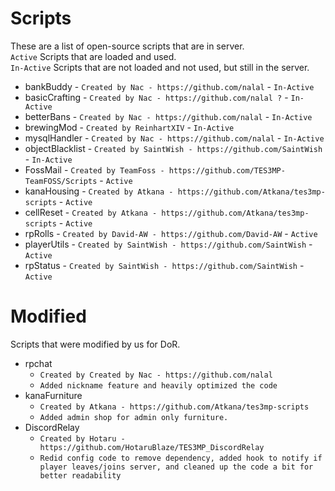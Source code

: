 Scripts
======
These are a list of open-source scripts that are in server.\
``Active`` Scripts that are loaded and used.\
``In-Active`` Scripts that are not loaded and not used, but still in the server.
* bankBuddy - ``Created by Nac - https://github.com/nalal`` - ``In-Active``
* basicCrafting - ``Created by Nac - https://github.com/nalal ?`` - ``In-Active``
* betterBans - ``Created by Nac - https://github.com/nalal`` - ``In-Active``
* brewingMod - ``Created by ReinhartXIV`` - ``In-Active``
* mysqlHandler - ``Created by Nac - https://github.com/nalal`` - ``In-Active``
* objectBlacklist - ``Created by SaintWish - https://github.com/SaintWish`` - ``In-Active``
* FossMail - ``Created by TeamFoss - https://github.com/TES3MP-TeamFOSS/Scripts`` - ``Active``
* kanaHousing - ``Created by Atkana - https://github.com/Atkana/tes3mp-scripts`` - ``Active``
* cellReset - ``Created by Atkana - https://github.com/Atkana/tes3mp-scripts`` - ``Active``
* rpRolls - ``Created by David-AW - https://github.com/David-AW`` - ``Active``
* playerUtils - ``Created by SaintWish - https://github.com/SaintWish`` - ``Active``
* rpStatus - ``Created by SaintWish - https://github.com/SaintWish`` - ``Active``

Modified
======
Scripts that were modified by us for DoR.
* rpchat
  * ``Created by Created by Nac - https://github.com/nalal``
  * ``Added nickname feature and heavily optimized the code``
* kanaFurniture
  * ``Created by Atkana - https://github.com/Atkana/tes3mp-scripts``
  * ``Added admin shop for admin only furniture.``
* DiscordRelay
  * ``Created by Hotaru - https://github.com/HotaruBlaze/TES3MP_DiscordRelay``
  * ``Redid config code to remove dependency, added hook to notify if player leaves/joins server, and cleaned up the code a bit for better readability``
